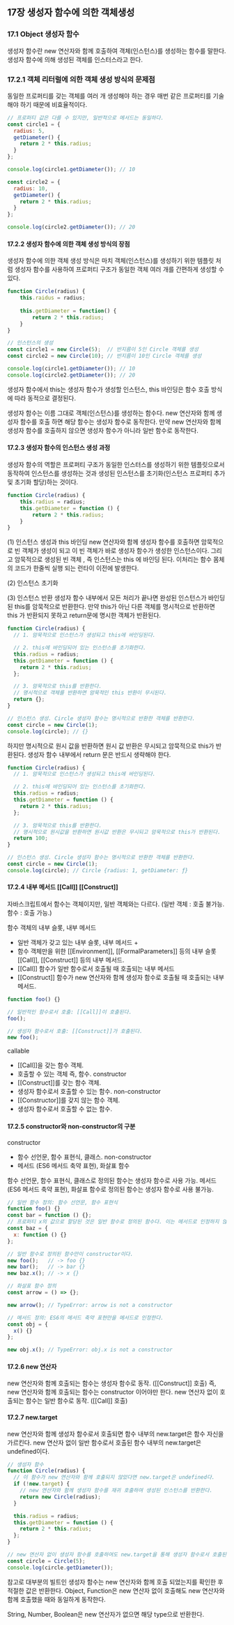 ## 17장 생성자 함수에 의한 객체생성

### 17.1 Object 생성자 함수

생성자 함수란 new 연산자와 함께 호출하여 객체(인스턴스)를 생성하는 함수를 말한다. 생성자 함수에 의해 생성된 객체를 인스터스라고 한다.

### 17.2.1 객체 리터럴에 의한 객체 생성 방식의 문제점

동일한 프로퍼티를 갖는 객체를 여러 개 생성해야 하는 경우 매번 같은 프로퍼티를 기술해야 하기 때문에 비효율적이다.

```js
// 프로퍼티 값은 다를 수 있지만, 일반적으로 메서드는 동일하다.
const circle1 = {
  radius: 5,
  getDiameter() {
    return 2 * this.radius;
  }
};

console.log(circle1.getDiameter()); // 10

const circle2 = {
  radius: 10,
  getDiameter() {
    return 2 * this.radius;
  }
};

console.log(circle2.getDiameter()); // 20
```

#### 17.2.2 생성자 함수에 의한 객체 생성 방식의 장점

생성자 함수에 의한 객체 생성 방식은 마치 객체(인스턴스)를 생성하기 위한 템플릿 처럼 생성자 함수를 사용하여 프로퍼티 구조가 동일한 객체 여러 개를 간편하게 생성할 수 있다.

```js
function Circle(radius) {
    this.raidus = radius;
    
    this.getDiameter = function() {
        return 2 * this.radius;
    }
}

// 인스턴스의 생성
const circle1 = new Circle(5);  // 반지름이 5인 Circle 객체를 생성
const circle2 = new Circle(10); // 반지름이 10인 Circle 객체를 생성

console.log(circle1.getDiameter()); // 10
console.log(circle2.getDiameter()); // 20
```
생성자 함수에서 this는 생성자 함수가 생성할 인스턴스, this 바인딩은 함수 호출 방식에 따라 동적으로 결정된다.

생성자 함수는 이름 그대로 객체(인스턴스)를 생성하는 함수다. new 연산자와 함께 생성자 함수를 호출 하면 해당 함수는 생성자 함수로 동작한다. 만약 new 연산자와 함께 생성자 함수를 호출하지 않으면 생성자 함수가 아니라 일반 함수로 동작한다.


#### 17.2.3 생성자 함수의 인스턴스 생성 과정

생성자 함수의 역할은 프로퍼티 구조가 동일한 인스터스를 생성하기 위한 템플릿으로서 동작하여 인스턴스를 생성하는 것과 생성된 인스턴스를 초기화(인스턴스 프로퍼티 추가 및 초기화 할당)하는 것이다.


```js
function Circle(radius) {
    this.radius = radius;
    this.getDiameter = function () {
        return 2 * this.radius;
    }
}
```

(1) 인스턴스 생성과 this 바인딩
new 연산자와 함께 생성자 함수를 호출하면 암묵적으로 빈 객체가 생성이 되고 이 빈 객체가 바로 생성자 함수가 생성한 인스턴스이다.
그리고 암묵적으로 생성된 빈 객체 , 즉 인스턴스는 this 에 바인딩 된다. 이처리는 함수 몸체의 코드가 한줄씩 실행 되는 런타이 이전에 발생한다.

(2) 인스턴스 초기화

(3) 인스턴스 반환 
생성자 함수 내부에서 모든 처리가 끝나면 완성된 인스턴스가 바인딩 된 this를 암묵적으로 반환한다.
만약 this가 아닌 다른 객체를 명시적으로 반환하면 this 가 반환되지 못하고 return문에 명시한 객체가 반환된다.



```js
function Circle(radius) {
  // 1. 암묵적으로 인스턴스가 생성되고 this에 바인딩된다.

  // 2. this에 바인딩되어 있는 인스턴스를 초기화한다.
  this.radius = radius;
  this.getDiameter = function () {
    return 2 * this.radius;
  };

  // 3. 암묵적으로 this를 반환한다.
  // 명시적으로 객체를 반환하면 암묵적인 this 반환이 무시된다.
  return {};
}

// 인스턴스 생성. Circle 생성자 함수는 명시적으로 반환한 객체를 반환한다.
const circle = new Circle(1);
console.log(circle); // {}
```

하지만 명시적으로 원시 값을 반환하면 원시 값 반환은 무시되고 암묵적으로 this가 반환된다.
생성자 함수 내부에서 return 문은 반드시 생략해야 한다.
```js
function Circle(radius) {
  // 1. 암묵적으로 인스턴스가 생성되고 this에 바인딩된다.

  // 2. this에 바인딩되어 있는 인스턴스를 초기화한다.
  this.radius = radius;
  this.getDiameter = function () {
    return 2 * this.radius;
  };

  // 3. 암묵적으로 this를 반환한다.
  // 명시적으로 원시값을 반환하면 원시값 반환은 무시되고 암묵적으로 this가 반환된다.
  return 100;
}

// 인스턴스 생성. Circle 생성자 함수는 명시적으로 반환한 객체를 반환한다.
const circle = new Circle(1);
console.log(circle); // Circle {radius: 1, getDiameter: ƒ}
```

#### 17.2.4 내부 메서드 [[Call]] [[Construct]]
자바스크립트에서 함수는 객체이지만, 일반 객체와는 다르다. (일반 객체 : 호출 불가능. 함수 : 호출 가능.)

함수 객체의 내부 슬롯, 내부 메서드
- 일반 객체가 갖고 있는 내부 슬롯, 내부 메서드 +
- 함수 객체만을 위한 [[Environment]], [[FormalParameters]] 등의 내부 슬롯[[Call]], [[Construct]] 등의 내부 메서드.
- [[Call]] 함수가 일반 함수로서 호출될 때 호출되는 내부 메서드
- [[Construct]] 함수가 new 연산자와 함께 생성자 함수로 호출될 때 호출되는 내부 메서드.

```js
function foo() {}

// 일반적인 함수로서 호출: [[Call]]이 호출된다.
foo();

// 생성자 함수로서 호출: [[Construct]]가 호출된다.
new foo();
```


callable
- [[Call]]을 갖는 함수 객체.
- 호출할 수 있는 객체 즉, 함수.
constructor
- [[Construct]]를 갖는 함수 객체.
- 생성자 함수로서 호출할 수 있는 함수.
non-constructor
- [[Constructor]]를 갖지 않는 함수 객체.
- 생성자 함수로서 호출할 수 없는 함수.

#### 17.2.5 constructor와 non-constructor의 구분
constructor
- 함수 선언문, 함수 표현식, 클래스.
non-constructor
- 메서드 (ES6 메서드 축약 표현), 화살표 함수

함수 선언문, 함수 표현식, 클래스로 정의된 함수는 생성자 함수로 사용 가능.
메서드 (ES6 메서드 축약 표현), 화살표 함수로 정의된 함수는 생성자 함수로 사용 불가능.

```js
// 일반 함수 정의: 함수 선언문, 함수 표현식
function foo() {}
const bar = function () {};
// 프로퍼티 x의 값으로 할당된 것은 일반 함수로 정의된 함수다. 이는 메서드로 인정하지 않는다.
const baz = {
  x: function () {}
};

// 일반 함수로 정의된 함수만이 constructor이다.
new foo();   // -> foo {}
new bar();   // -> bar {}
new baz.x(); // -> x {}

// 화살표 함수 정의
const arrow = () => {};

new arrow(); // TypeError: arrow is not a constructor

// 메서드 정의: ES6의 메서드 축약 표현만을 메서드로 인정한다.
const obj = {
  x() {}
};

new obj.x(); // TypeError: obj.x is not a constructor
```
#### 17.2.6 new 연산자

new 연산자와 함께 호출되는 함수는 생성자 함수로 동작. ([[Construct]] 호출)
즉, new 연산자와 함께 호출되는 함수는 constructor 이어야만 한다. new 연산자 없이 호출되는 함수는 일반 함수로 동작. ([[Call]] 호출)


#### 17.2.7 new.target

new 연산자와 함께 생성자 함수로서 호출되면 함수 내부의 new.target은 함수 자신을 가르킨다. new 연산자 없이 일반 함수로서 호출된 함수 내부의 new.target은 undefined이다.
````js
// 생성자 함수
function Circle(radius) {
  // 이 함수가 new 연산자와 함께 호출되지 않았다면 new.target은 undefined다.
  if (!new.target) {
    // new 연산자와 함께 생성자 함수를 재귀 호출하여 생성된 인스턴스를 반환한다.
    return new Circle(radius);
  }

  this.radius = radius;
  this.getDiameter = function () {
    return 2 * this.radius;
  };
}

// new 연산자 없이 생성자 함수를 호출하여도 new.target을 통해 생성자 함수로서 호출된다.
const circle = Circle(5);
console.log(circle.getDiameter());
````
참고로 대부분의 빌트인 생성자 함수는 new 연산자와 함께 호출 되었는지를 확인한 후 적절한 값은 반환한다. 
Object, Function은 new 연산자 없이 호출해도 new 연산자와 함께 호출했을 때와 동일하게 동작한다.

String, Number, Boolean은 new 연산자가 없으면 해당 type으로 반환한다.
